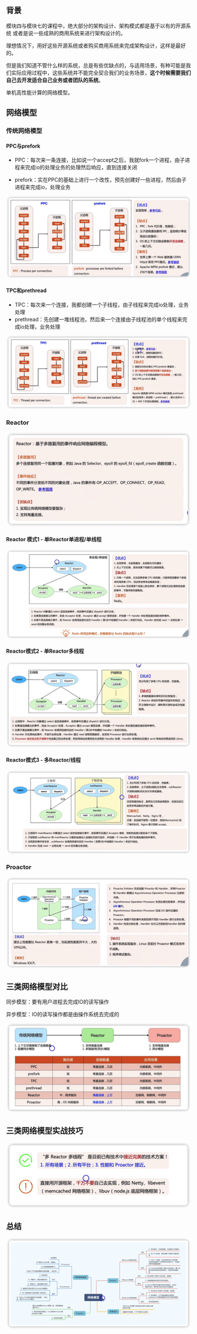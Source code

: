 ## 背景

模块四与模块七的课程中，绝大部分的架构设计、架构模式都是基于以有的开源系统 或者是说一些成熟的商用系统来进行架构设计的。

理想情况下，用好这些开源系统或者购买商用系统来完成架构设计，这样是最好的。

但是我们知道不管什么样的系统，总是有些优缺点的，与适用场景，有种可能是我们实际应用过程中，这些系统并不能完全契合我们的业务场景，**这个时候需要我们自己去开发适合自己业务或者团队的系统**。



单机高性能计算的网络模型。

## 网络模型



### 传统网络模型

#### PPC与prefork

- PPC：每次来一条连接，比如说一个accept之后，我就fork一个进程，由子进程来完成io的处理业务的处理然后响应，直到连接关闭

- prefork：实在PPC的基础上进行一个改性，预先创建好一些进程，然后由子进程来完成io，处理业务



![image-20220611141612958](static/images/image-20220611141612958.png)

#### TPC和prethread

- TPC：每次来一个连接，我都创建一个子线程，由子线程来完成io处理，业务处理
- prethread：先创建一堆线程池，然后来一个连接由子线程池的单个线程来完成io处理，业务处理

![image-20220611142853119](static/images/image-20220611142853119.png)

### Reactor

![image-20220611143253047](static/images/image-20220611143253047.png)



#### Reactor 模式1 - 单Reactor单进程/单线程

![image-20220611144752698](static/images/image-20220611144752698.png)

#### Reactor模式2 - 单Reactor多线程

![image-20220611144924848](static/images/image-20220611144924848.png)

#### Reactor模式3 - 多Reactor/线程

![image-20220611145958429](static/images/image-20220611145958429.png)

### Proactor

![image-20220611150127160](static/images/image-20220611150127160.png)

## 三类网络模型对比

同步模型：要有用户进程去完成IO的读写操作

异步模型：IO的读写操作都是由操作系统去完成的

![image-20220611151504152](static/images/image-20220611151504152.png)

## 三类网络模型实战技巧

![image-20220611151810123](static/images/image-20220611151810123.png)

## 总结

![image-20220611151914800](static/images/image-20220611151914800.png)